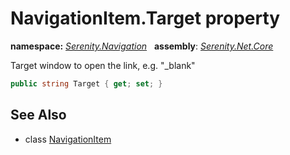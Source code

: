 # NavigationItem.Target property
**namespace:** *[Serenity.Navigation](../../README.md#serenity.navigation-namespace)*   **assembly**: *[Serenity.Net.Core](../../README.md)*

Target window to open the link, e.g. "_blank"

```csharp
public string Target { get; set; }
```

## See Also

* class [NavigationItem](../NavigationItem.md)